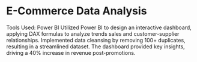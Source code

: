 # E-Commerce Data Analysis
Tools Used: Power BI
Utilized Power BI to design an interactive dashboard, applying DAX formulas to analyze trends sales and customer-supplier relationships. Implemented data cleansing by removing 100+ duplicates, resulting in a streamlined dataset. The dashboard provided key insights, driving a 40% increase in revenue post-promotions.
